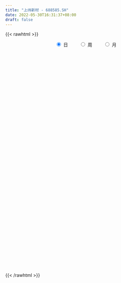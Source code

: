 ```yaml
---
title: "上纬新材 - 688585.SH"
date: 2022-05-30T16:31:37+08:00
draft: false
---
```

{{< rawhtml >}}
    <div style="text-align: center">
        <label style="padding: 1rem;"><input style="margin-right: .5rem" type="radio" name="period" value="D" checked onclick="period_change(this)">日</label>
        <label style="padding: 1rem;"><input style="margin-right: .5rem" type="radio" name="period" value="W" onclick="period_change(this)">周</label>
        <label style="padding: 1rem;"><input style="margin-right: .5rem" type="radio" name="period" value="M" onclick="period_change(this)">月</label>
    </div>
    <div id="chart" style="height: 700px;"></div> 
    <script type="text/javascript">
        const D_v = [11342.34,10976.02,10987.45,8892.79,5647.86,12887.94,11824.51,12232.23,22964.97,45912.03,41263.16,26804.47,13932.66,16210.44,13350.37,13230.93,25873.84,34179.69,19252.2,14387.85,10623.25,9297.53,27539.18,17182.05,9131.48,8512.75,9681.09,20521.22,10832.82,21432.42,18522.09,11235.71,11513.18,15208.65,10090.0,8537.58,8833.48,17636.22,14386.2,12550.32,17859.91,14291.34,13288.2,8619.81,11803.44,22977.46,18144.9,25043.73,21065.28,23398.07,11472.24,55357.98,23199.4,16619.64,46549.29,53911.42,39812.5,28432.57,31710.68,23743.23,18647.62,33802.95,21788.89,20166.23,10529.68,23311.26,13231.57,22336.15,43759.92,51674.67,26440.49,16956.2,17940.84,16894.33,19918.86,44624.45,29949.56,17756.92,15052.85,11223.15,15710.82,11842.61,16010.02,12115.57,12597.61,40528.19,36705.11,23217.91,26587.42,37219.21,42968.2,34254.85,20239.02,11794.13,15571.41,11379.26,14909.16,10187.16,15047.71,24162.85,10552.53,8859.6,23994.58,11987.17,8456.58,14288.08,10589.87,6726.86,11018.16,7337.28,9695.99,10491.35,6790.94,26263.95,15647.09,16449.99,25547.64,14119.62,29282.72,23740.45,16112.89,12544.64,28209.76,21966.03,49533.32,38253.41,19693.55,14094.55,17160.2,14687.74,20544.09,22425.97,12935.3,17022.54,11966.44,10599.69,13418.12,6719.67,7980.93,8535.89,10216.79,7570.48,5529.65,10506.14,10025.02,13760.77,4676.06,5266.96,14136.04,12006.93,9856.28,4378.17,6171.1,6411.53,15525.54,9471.55,7959.23,7010.8,7739.37,6128.02,5755.16,10233.89,5878.78,7735.96,10901.73,10864.89,8564.48,17812.72,6877.55,3891.89,8295.3,5953.84,4700.63,4655.79,5074.82,4364.59,5115.29,6360.86,5687.09,3566.67,3111.21,4261.08,4773.34,2981.15,3469.92,3511.53,4886.07,9249.11,4391.16,4670.14,4560.26,6094.72,6360.35,19748.29,11111.93,7699.23,9754.78,4228.66,4982.12,7147.37,7717.04,7458.93,5837.86,4258.38,3606.15,3561.71,4584.54,4110.7,14513.21,14607.31,15766.09,4850.43,8936.92,5602.12,4669.05,8991.04,12781.15,5852.57,5160.34,3215.75,2716.31,4745.83,7679.9,3322.92,4935.21,4558.23,3921.41,10274.96,10121.69,6035.31,4459.35,6603.84,9490.47,6444.84,4132.83,5442.72,8879.1,5738.17,5134.0,16774.64,7840.45,5124.29,5669.03,9863.9,11100.61,10025.76,6074.85,5905.39,8627.81,6613.48]
const D_histogram = [0.0,0.0019017664,-0.0027091889,-0.0079889472,-0.0108593549,-0.0038119275,0.007265872,0.0023780807,0.0056031183,0.0264948202,0.0643240234,0.0736254025,0.0694961064,0.0755139146,0.0778315067,0.0654056332,0.0704063953,0.0412348518,0.0054817164,-0.0331730653,-0.0460175216,-0.0546698879,-0.0243786665,-0.0075867791,-0.0013953328,-0.0079130129,-0.0239513543,-0.01379106,-0.0151527507,-0.0063995109,-0.0128105312,-0.0277227652,-0.0356313061,-0.0341870416,-0.0281547647,-0.0252424517,-0.0211899242,-0.0031851669,0.0092262888,0.0066113111,-0.0142344041,-0.0294271665,-0.0491477402,-0.0558823931,-0.047615547,-0.0245272986,-0.0354233619,-0.0676063833,-0.0851252398,-0.1274402118,-0.1355631547,-0.0857825104,-0.0391373325,-0.013406012,0.0515054219,0.1100124407,0.1420422217,0.1701518487,0.2105356281,0.2177251725,0.2147232655,0.2298904101,0.2149213826,0.1641276689,0.1263535313,0.0607795877,0.0231998877,-0.0044890994,0.050787798,0.1301637536,0.131480291,0.0975418982,0.0481686001,-0.0064860238,-0.0756108977,-0.0574738589,-0.0665109557,-0.0772768802,-0.0890240798,-0.0999294355,-0.1197185297,-0.1303638301,-0.1503772237,-0.1812522479,-0.1715929599,-0.1315373982,-0.0678482528,-0.0384788034,-0.0454738781,0.0037045321,-0.0791446353,-0.0660004313,-0.1100143792,-0.1260309632,-0.1406032452,-0.1263824817,-0.1392445844,-0.1508593144,-0.1301070345,-0.138360493,-0.1168211036,-0.094701775,-0.045082867,-0.0324184152,-0.0339336544,-0.0084417845,0.0103243504,0.0028078128,-0.0316435678,-0.0434466442,-0.0250202025,-0.025569648,-0.0226094913,0.041159022,0.0764248874,0.1096719085,0.1211536063,0.1366223205,0.1611258535,0.1832587155,0.1850969926,0.184545781,0.1929541652,0.1652543828,0.1983229074,0.1926276384,0.1663245523,0.1376772992,0.1144922994,0.0746255499,0.0689806318,0.0504624513,0.0323894184,-0.0049526607,-0.0307053774,-0.066281245,-0.1130180023,-0.1385155144,-0.1394757031,-0.1246881447,-0.1228573847,-0.1149237634,-0.1071480058,-0.0862328907,-0.0835092092,-0.1049035441,-0.1011251867,-0.0834511864,-0.0565276111,-0.06720878,-0.0484162829,-0.027979462,-0.012624985,0.0064259647,0.0267804637,0.0398040044,0.0346956729,0.0343657598,0.0203772423,0.0202126392,0.0165498018,0.029355753,0.0319623293,0.0273284687,0.0208897766,-0.0074500631,-0.0180202145,-0.0462136183,-0.0608953013,-0.0610942555,-0.0922711686,-0.0880511551,-0.094212576,-0.080816092,-0.0671663412,-0.0347750054,-0.0062954412,0.0054901703,-0.0014761185,-0.0083400068,-0.0083791212,0.0029004917,0.0098275539,0.0174700545,0.0276732343,0.026119925,0.0350887164,0.0220226514,0.0206692049,0.025404488,0.0285445225,0.041942201,0.0552276591,0.0803839917,0.071911859,0.0362605108,0.0102489035,0.0094884569,0.0086187704,0.0211082704,-0.0065950285,-0.0178179827,-0.0091479666,0.005175165,0.0171735093,0.0251320771,0.0307222855,0.0261686856,0.0358578591,0.0570753604,0.0440711232,0.033172979,0.0164324641,-0.0069588828,-0.023704119,-0.0564116914,-0.096004635,-0.1331516179,-0.1416258454,-0.1479541109,-0.1509920203,-0.1597605009,-0.153428062,-0.1382510992,-0.1243928257,-0.1315875143,-0.1321554203,-0.1741875259,-0.1994030592,-0.1861367289,-0.1662526808,-0.1103371981,-0.0383466712,0.0100386173,0.0531946391,0.0970712729,0.1356873584,0.1610145365,0.1641924516,0.1918755933,0.203035315,0.1951325878,0.1861004173,0.1796005375,0.1975935959,0.1695561679,0.1628906395,0.1319463392,0.1094421764,0.098263806]
const D_fast = [0.0,0.002377208,-0.0029110446,-0.0101880396,-0.015773286,-0.0096788405,0.003215427,-0.0010778441,0.0035479731,0.03106338,0.0849735891,0.1126813188,0.1259260493,0.1508223362,0.172597805,0.1765233397,0.1991257007,0.1802628701,0.1458801638,0.0989321157,0.074583279,0.0522634408,0.0764599956,0.0913551882,0.0971978013,0.0887018679,0.066675688,0.0733882173,0.0682383389,0.075391701,0.0657780479,0.0439351226,0.0271187552,0.0200162593,0.019009845,0.015611545,0.0143665915,0.0315750571,0.046293085,0.045330935,0.0209266188,-0.0016229352,-0.033630444,-0.0543356951,-0.0579727358,-0.041016312,-0.0607682157,-0.109852833,-0.1486529994,-0.2228280244,-0.264841756,-0.2365067393,-0.1996458945,-0.1772660771,-0.0994782876,-0.0134681587,0.0540721777,0.1247197669,0.2177374534,0.2793582909,0.3300372002,0.4026769474,0.4414382655,0.431676469,0.4254907143,0.3751116676,0.3433319396,0.3145206776,0.3824945244,0.4944114184,0.5285980286,0.5190451103,0.4817139623,0.4254378324,0.3374102341,0.3411788082,0.3155139724,0.2854288279,0.2514256084,0.2155378938,0.1658191671,0.1225829092,0.0649752097,-0.0112128764,-0.0444518285,-0.0372806162,0.0094464659,0.0291962144,0.0108326702,0.0609372134,-0.0416981128,-0.0450540166,-0.1165715592,-0.164095884,-0.2138189774,-0.2311938343,-0.2788670831,-0.3281966417,-0.3399711205,-0.3828147022,-0.3904805887,-0.3920367039,-0.3536885126,-0.3491286646,-0.3591273174,-0.3357458937,-0.3143986711,-0.3212132555,-0.3635755281,-0.3862402656,-0.3740688745,-0.381010732,-0.3837029481,-0.3096446793,-0.255272592,-0.1946075938,-0.1528374944,-0.1032132001,-0.0384282037,0.0295193371,0.0776318624,0.123217096,0.1798640216,0.1934778348,0.2761270863,0.3185887269,0.3338667789,0.3396388506,0.3450769256,0.3238665635,0.3354668034,0.3295642357,0.3195885575,0.2810083132,0.2475792521,0.1954330732,0.1204418154,0.0603154246,0.0244863102,0.0081018324,-0.0207817537,-0.0415790732,-0.0605903171,-0.0612334247,-0.0793870455,-0.1270072665,-0.1485102057,-0.151699002,-0.1389073295,-0.1663906934,-0.159702267,-0.1462603116,-0.1340620809,-0.1134046399,-0.0863550251,-0.0633804832,-0.0598148965,-0.0515533696,-0.0604475765,-0.0555590198,-0.0550844068,-0.0349395173,-0.0243423587,-0.0221441021,-0.0233603501,-0.0535627056,-0.0686379106,-0.1083847189,-0.1382902272,-0.1537627454,-0.2080074506,-0.2258002258,-0.2555147908,-0.2623223298,-0.2654641643,-0.2417665798,-0.2148608759,-0.2017027218,-0.2090380402,-0.2179869302,-0.2201208249,-0.2081160891,-0.1987321384,-0.1867221241,-0.1696006358,-0.1646239639,-0.1468829934,-0.1544433955,-0.1506295409,-0.1395431357,-0.1292669706,-0.1053837419,-0.078291369,-0.0330390385,-0.0235332065,-0.0501194269,-0.0735688084,-0.0719571408,-0.0706721347,-0.0529055671,-0.082257623,-0.0979350729,-0.0915520485,-0.0759351256,-0.059643404,-0.045401817,-0.0321310372,-0.0301424657,-0.0114888274,0.023997514,0.0220110576,0.0194061581,0.0067737593,-0.0183573083,-0.0410285743,-0.0878390695,-0.1514331719,-0.2218680592,-0.265748748,-0.3090655413,-0.3498514558,-0.3985600617,-0.4305846382,-0.4499704502,-0.4672103832,-0.5073019503,-0.5409087114,-0.6264876984,-0.7015539966,-0.7348218484,-0.7565009706,-0.7281697874,-0.6657659283,-0.6148709855,-0.5584163039,-0.4902718519,-0.4177339268,-0.3521531145,-0.3079270865,-0.2322750465,-0.1703564961,-0.1294760763,-0.0919831425,-0.053582888,0.0138085695,0.0281601835,0.0622173148,0.0642595994,0.0691159807,0.0825035618]
const D_slow = [0.0,0.0004754416,-0.0002018556,-0.0021990924,-0.0049139311,-0.005866913,-0.004050445,-0.0034559248,-0.0020551452,0.0045685598,0.0206495657,0.0390559163,0.0564299429,0.0753084216,0.0947662982,0.1111177065,0.1287193054,0.1390280183,0.1403984474,0.1321051811,0.1206008007,0.1069333287,0.1008386621,0.0989419673,0.0985931341,0.0966148809,0.0906270423,0.0871792773,0.0833910896,0.0817912119,0.0785885791,0.0716578878,0.0627500613,0.0542033009,0.0471646097,0.0408539968,0.0355565157,0.034760224,0.0370667962,0.038719624,0.0351610229,0.0278042313,0.0155172963,0.001546698,-0.0103571888,-0.0164890134,-0.0253448539,-0.0422464497,-0.0635277597,-0.0953878126,-0.1292786013,-0.1507242289,-0.160508562,-0.163860065,-0.1509837095,-0.1234805994,-0.087970044,-0.0454320818,0.0072018252,0.0616331184,0.1153139347,0.1727865373,0.2265168829,0.2675488001,0.299137183,0.3143320799,0.3201320518,0.319009777,0.3317067265,0.3642476649,0.3971177376,0.4215032122,0.4335453622,0.4319238562,0.4130211318,0.3986526671,0.3820249281,0.3627057081,0.3404496881,0.3154673293,0.2855376968,0.2529467393,0.2153524334,0.1700393714,0.1271411314,0.0942567819,0.0772947187,0.0676750178,0.0563065483,0.0572326813,0.0374465225,0.0209464147,-0.0065571801,-0.0380649209,-0.0732157322,-0.1048113526,-0.1396224987,-0.1773373273,-0.2098640859,-0.2444542092,-0.2736594851,-0.2973349289,-0.3086056456,-0.3167102494,-0.325193663,-0.3273041091,-0.3247230215,-0.3240210683,-0.3319319603,-0.3427936213,-0.349048672,-0.355441084,-0.3610934568,-0.3508037013,-0.3316974795,-0.3042795023,-0.2739911007,-0.2398355206,-0.1995540572,-0.1537393784,-0.1074651302,-0.061328685,-0.0130901436,0.028223452,0.0778041789,0.1259610885,0.1675422266,0.2019615514,0.2305846262,0.2492410137,0.2664861716,0.2791017844,0.287199139,0.2859609739,0.2782846295,0.2617143183,0.2334598177,0.1988309391,0.1639620133,0.1327899771,0.102075631,0.0733446901,0.0465576887,0.024999466,0.0041221637,-0.0221037223,-0.047385019,-0.0682478156,-0.0823797184,-0.0991819134,-0.1112859841,-0.1182808496,-0.1214370959,-0.1198306047,-0.1131354887,-0.1031844876,-0.0945105694,-0.0859191294,-0.0808248189,-0.0757716591,-0.0716342086,-0.0642952703,-0.056304688,-0.0494725708,-0.0442501267,-0.0461126425,-0.0506176961,-0.0621711006,-0.077394926,-0.0926684898,-0.115736282,-0.1377490708,-0.1613022148,-0.1815062378,-0.1982978231,-0.2069915744,-0.2085654347,-0.2071928921,-0.2075619217,-0.2096469234,-0.2117417037,-0.2110165808,-0.2085596923,-0.2041921787,-0.1972738701,-0.1907438889,-0.1819717098,-0.1764660469,-0.1712987457,-0.1649476237,-0.1578114931,-0.1473259428,-0.1335190281,-0.1134230302,-0.0954450654,-0.0863799377,-0.0838177118,-0.0814455976,-0.079290905,-0.0740138374,-0.0756625946,-0.0801170902,-0.0824040819,-0.0811102906,-0.0768169133,-0.070533894,-0.0628533227,-0.0563111513,-0.0473466865,-0.0330778464,-0.0220600656,-0.0137668209,-0.0096587048,-0.0113984255,-0.0173244553,-0.0314273781,-0.0554285369,-0.0887164413,-0.1241229027,-0.1611114304,-0.1988594355,-0.2387995607,-0.2771565762,-0.311719351,-0.3428175574,-0.375714436,-0.4087532911,-0.4523001726,-0.5021509374,-0.5486851196,-0.5902482898,-0.6178325893,-0.6274192571,-0.6249096028,-0.611610943,-0.5873431248,-0.5534212852,-0.513167651,-0.4721195381,-0.4241506398,-0.3733918111,-0.3246086641,-0.2780835598,-0.2331834254,-0.1837850265,-0.1413959845,-0.1006733246,-0.0676867398,-0.0403261957,-0.0157602442]
const D_data = [['2021-05-19', 10.1984, 10.0198, 9.9901, 10.2679],['2021-05-20', 10.0198, 10.0496, 9.9206, 10.1687],['2021-05-21', 10.0794, 9.9603, 9.9504, 10.2877],['2021-05-24', 10.0397, 9.9206, 9.8611, 10.0496],['2021-05-25', 9.9206, 9.9206, 9.8611, 9.9802],['2021-05-26', 9.9504, 10.0496, 9.9405, 10.1587],['2021-05-27', 10.18, 10.15, 10.04, 10.23],['2021-05-28', 10.23, 9.97, 9.91, 10.25],['2021-05-31', 10.01, 10.07, 9.83, 10.11],['2021-06-01', 10.12, 10.37, 9.99, 10.69],['2021-06-02', 10.41, 10.78, 10.29, 10.96],['2021-06-03', 10.68, 10.61, 10.54, 10.88],['2021-06-04', 10.65, 10.52, 10.51, 10.79],['2021-06-07', 10.65, 10.72, 10.46, 10.83],['2021-06-08', 10.75, 10.77, 10.57, 10.87],['2021-06-09', 10.63, 10.63, 10.51, 10.75],['2021-06-10', 10.7, 10.9, 10.52, 10.99],['2021-06-11', 11.0, 10.47, 10.46, 11.18],['2021-06-15', 10.47, 10.25, 10.08, 10.48],['2021-06-16', 10.16, 10.02, 9.96, 10.25],['2021-06-17', 10.05, 10.19, 10.0, 10.25],['2021-06-18', 10.21, 10.16, 10.06, 10.21],['2021-06-21', 10.11, 10.69, 10.1, 10.86],['2021-06-22', 10.71, 10.65, 10.49, 10.75],['2021-06-23', 10.58, 10.59, 10.46, 10.63],['2021-06-24', 10.61, 10.44, 10.42, 10.61],['2021-06-25', 10.42, 10.26, 10.21, 10.47],['2021-06-28', 10.26, 10.57, 10.24, 10.71],['2021-06-29', 10.58, 10.45, 10.3, 10.65],['2021-06-30', 10.41, 10.6, 10.25, 10.83],['2021-07-01', 10.6, 10.42, 10.4, 10.79],['2021-07-02', 10.42, 10.25, 10.23, 10.58],['2021-07-05', 10.33, 10.26, 10.14, 10.35],['2021-07-06', 10.26, 10.34, 10.25, 10.55],['2021-07-07', 10.25, 10.4, 10.25, 10.43],['2021-07-08', 10.45, 10.37, 10.31, 10.45],['2021-07-09', 10.23, 10.39, 10.23, 10.49],['2021-07-12', 10.44, 10.62, 10.32, 10.73],['2021-07-13', 10.7, 10.64, 10.47, 10.71],['2021-07-14', 10.63, 10.49, 10.48, 10.8],['2021-07-15', 10.53, 10.2, 10.13, 10.53],['2021-07-16', 10.49, 10.16, 10.16, 10.6],['2021-07-19', 10.15, 9.98, 9.93, 10.25],['2021-07-20', 10.05, 10.03, 9.96, 10.11],['2021-07-21', 10.03, 10.18, 10.03, 10.18],['2021-07-22', 10.19, 10.42, 10.09, 10.6],['2021-07-23', 10.42, 10.0, 10.0, 10.44],['2021-07-26', 10.1, 9.57, 9.34, 10.1],['2021-07-27', 9.6, 9.55, 9.42, 9.98],['2021-07-28', 9.78, 8.98, 8.94, 9.78],['2021-07-29', 9.06, 9.15, 9.06, 9.28],['2021-07-30', 9.08, 9.88, 9.03, 10.17],['2021-08-02', 9.89, 10.03, 9.67, 10.04],['2021-08-03', 9.94, 9.92, 9.87, 10.22],['2021-08-04', 9.85, 10.65, 9.84, 10.75],['2021-08-05', 10.72, 10.95, 10.5, 11.25],['2021-08-06', 10.7, 10.95, 10.55, 11.07],['2021-08-09', 10.96, 11.18, 10.96, 11.5],['2021-08-10', 11.37, 11.67, 11.1, 11.92],['2021-08-11', 11.54, 11.56, 11.4, 11.94],['2021-08-12', 11.55, 11.63, 11.47, 11.79],['2021-08-13', 11.52, 12.09, 11.52, 12.18],['2021-08-16', 11.98, 11.92, 11.63, 12.14],['2021-08-17', 11.9, 11.48, 11.33, 11.9],['2021-08-18', 11.5, 11.56, 11.4, 11.88],['2021-08-19', 11.65, 11.05, 10.85, 11.65],['2021-08-20', 11.0, 11.2, 10.8, 11.3],['2021-08-23', 11.3, 11.2, 10.9, 11.44],['2021-08-24', 11.15, 12.38, 11.11, 12.64],['2021-08-25', 12.29, 13.17, 11.96, 13.52],['2021-08-26', 13.01, 12.57, 12.57, 13.25],['2021-08-27', 12.49, 12.19, 12.01, 12.66],['2021-08-30', 11.95, 11.89, 11.73, 12.29],['2021-08-31', 11.98, 11.62, 11.47, 11.98],['2021-09-01', 11.72, 11.13, 11.1, 11.79],['2021-09-02', 11.3, 12.09, 11.02, 12.65],['2021-09-03', 12.01, 11.78, 11.7, 12.57],['2021-09-06', 11.75, 11.7, 11.62, 12.27],['2021-09-07', 11.61, 11.61, 11.41, 11.89],['2021-09-08', 11.66, 11.53, 11.4, 11.77],['2021-09-09', 11.51, 11.29, 11.22, 11.6],['2021-09-10', 11.22, 11.26, 11.1, 11.36],['2021-09-13', 11.35, 10.98, 10.88, 11.35],['2021-09-14', 10.92, 10.6, 10.55, 11.05],['2021-09-15', 10.6, 10.93, 10.6, 11.1],['2021-09-16', 10.75, 11.34, 10.73, 12.0],['2021-09-17', 11.25, 11.85, 11.19, 12.28],['2021-09-22', 11.71, 11.64, 11.39, 12.18],['2021-09-23', 11.64, 11.22, 11.08, 11.84],['2021-09-24', 11.23, 12.03, 10.91, 12.38],['2021-09-27', 12.06, 10.26, 10.06, 12.09],['2021-09-28', 10.26, 11.22, 10.26, 11.33],['2021-09-29', 11.33, 10.35, 10.34, 11.34],['2021-09-30', 10.38, 10.44, 10.31, 10.72],['2021-10-08', 10.44, 10.26, 10.14, 10.69],['2021-10-11', 10.25, 10.5, 10.08, 10.69],['2021-10-12', 10.51, 10.04, 9.9, 10.51],['2021-10-13', 10.04, 9.85, 9.65, 10.14],['2021-10-14', 9.86, 10.14, 9.85, 10.47],['2021-10-15', 10.1, 9.67, 9.6, 10.1],['2021-10-18', 9.7, 9.94, 9.66, 10.01],['2021-10-19', 10.0, 9.94, 9.82, 10.05],['2021-10-20', 9.94, 10.38, 9.82, 10.79],['2021-10-21', 10.32, 10.01, 10.01, 10.35],['2021-10-22', 10.01, 9.79, 9.72, 10.07],['2021-10-25', 9.9, 10.13, 9.84, 10.33],['2021-10-26', 10.03, 10.12, 10.0, 10.23],['2021-10-27', 10.05, 9.78, 9.77, 10.2],['2021-10-28', 9.76, 9.27, 9.2, 9.88],['2021-10-29', 9.31, 9.35, 9.2, 9.6],['2021-11-01', 9.88, 9.67, 9.43, 9.88],['2021-11-02', 9.88, 9.41, 9.35, 9.88],['2021-11-03', 9.31, 9.39, 9.31, 9.5],['2021-11-04', 9.45, 10.29, 9.44, 10.34],['2021-11-05', 10.34, 10.2, 10.12, 10.5],['2021-11-08', 10.15, 10.39, 10.02, 10.5],['2021-11-09', 10.43, 10.29, 10.12, 10.96],['2021-11-10', 10.2, 10.48, 10.06, 10.5],['2021-11-11', 10.31, 10.79, 10.31, 10.94],['2021-11-12', 10.99, 11.0, 10.31, 11.08],['2021-11-15', 10.86, 10.94, 10.8, 11.08],['2021-11-16', 10.88, 11.05, 10.88, 11.26],['2021-11-17', 11.05, 11.33, 10.81, 11.6],['2021-11-18', 11.2, 10.97, 10.92, 11.36],['2021-11-19', 11.13, 11.9, 11.01, 12.49],['2021-11-22', 11.85, 11.66, 11.62, 12.31],['2021-11-23', 11.6, 11.48, 11.46, 11.76],['2021-11-24', 11.58, 11.45, 11.33, 11.7],['2021-11-25', 11.45, 11.51, 11.02, 11.52],['2021-11-26', 11.5, 11.24, 11.1, 11.55],['2021-11-29', 11.0, 11.64, 10.92, 11.68],['2021-11-30', 11.62, 11.5, 11.42, 12.25],['2021-12-01', 11.74, 11.48, 11.39, 11.79],['2021-12-02', 11.31, 11.14, 11.14, 11.6],['2021-12-03', 11.15, 11.14, 11.05, 11.31],['2021-12-06', 11.1, 10.85, 10.81, 11.26],['2021-12-07', 10.93, 10.45, 10.37, 10.93],['2021-12-08', 10.54, 10.45, 10.38, 10.6],['2021-12-09', 10.57, 10.6, 10.4, 10.66],['2021-12-10', 10.55, 10.75, 10.52, 10.85],['2021-12-13', 10.75, 10.55, 10.45, 10.75],['2021-12-14', 10.56, 10.57, 10.46, 10.65],['2021-12-15', 10.65, 10.53, 10.52, 10.66],['2021-12-16', 10.6, 10.7, 10.6, 10.79],['2021-12-17', 10.7, 10.47, 10.41, 10.7],['2021-12-20', 10.44, 10.04, 10.03, 10.63],['2021-12-21', 10.23, 10.22, 10.0, 10.25],['2021-12-22', 10.31, 10.37, 10.24, 10.43],['2021-12-23', 10.43, 10.54, 10.27, 10.7],['2021-12-24', 10.58, 10.05, 10.0, 10.66],['2021-12-27', 10.07, 10.38, 10.02, 10.55],['2021-12-28', 10.47, 10.46, 10.37, 10.5],['2021-12-29', 10.5, 10.46, 10.32, 10.58],['2021-12-30', 10.47, 10.58, 10.36, 10.63],['2021-12-31', 10.58, 10.7, 10.51, 10.87],['2022-01-04', 10.88, 10.71, 10.65, 10.88],['2022-01-05', 10.68, 10.52, 10.4, 10.76],['2022-01-06', 10.48, 10.58, 10.48, 10.75],['2022-01-07', 10.53, 10.38, 10.33, 10.74],['2022-01-10', 10.39, 10.52, 10.33, 10.63],['2022-01-11', 10.46, 10.47, 10.42, 10.67],['2022-01-12', 10.56, 10.71, 10.48, 10.87],['2022-01-13', 10.7, 10.64, 10.6, 10.82],['2022-01-14', 10.7, 10.56, 10.5, 10.73],['2022-01-17', 10.4, 10.52, 10.4, 10.66],['2022-01-18', 10.6, 10.15, 10.14, 10.6],['2022-01-19', 10.1, 10.25, 10.05, 10.28],['2022-01-20', 10.25, 9.89, 9.84, 10.25],['2022-01-21', 9.89, 9.89, 9.78, 10.02],['2022-01-24', 9.92, 9.97, 9.85, 10.01],['2022-01-25', 9.88, 9.42, 9.4, 9.99],['2022-01-26', 9.56, 9.7, 9.44, 9.72],['2022-01-27', 9.6, 9.47, 9.46, 9.75],['2022-01-28', 9.67, 9.64, 9.44, 9.75],['2022-02-07', 9.8, 9.63, 9.52, 9.8],['2022-02-08', 9.74, 9.92, 9.61, 9.95],['2022-02-09', 9.93, 9.99, 9.86, 10.02],['2022-02-10', 10.0, 9.86, 9.83, 10.0],['2022-02-11', 9.85, 9.61, 9.56, 9.85],['2022-02-14', 9.54, 9.54, 9.48, 9.72],['2022-02-15', 9.6, 9.57, 9.41, 9.65],['2022-02-16', 9.58, 9.71, 9.57, 9.76],['2022-02-17', 9.71, 9.68, 9.59, 9.81],['2022-02-18', 9.68, 9.71, 9.55, 9.79],['2022-02-21', 9.6, 9.78, 9.59, 9.79],['2022-02-22', 9.78, 9.65, 9.53, 9.78],['2022-02-23', 9.75, 9.8, 9.66, 9.84],['2022-02-24', 9.73, 9.51, 9.5, 9.85],['2022-02-25', 9.68, 9.61, 9.55, 9.77],['2022-02-28', 9.72, 9.69, 9.48, 9.73],['2022-03-01', 9.77, 9.69, 9.62, 9.77],['2022-03-02', 9.62, 9.87, 9.62, 9.96],['2022-03-03', 9.87, 9.96, 9.8, 10.04],['2022-03-04', 9.88, 10.25, 9.8, 10.49],['2022-03-07', 10.17, 9.92, 9.82, 10.34],['2022-03-08', 9.99, 9.49, 9.49, 10.0],['2022-03-09', 9.65, 9.45, 9.0, 9.69],['2022-03-10', 9.7, 9.69, 9.55, 9.75],['2022-03-11', 9.6, 9.68, 9.3, 9.7],['2022-03-14', 9.55, 9.88, 9.51, 10.07],['2022-03-15', 9.81, 9.33, 9.21, 9.96],['2022-03-16', 9.5, 9.41, 9.0, 9.52],['2022-03-17', 9.47, 9.63, 9.44, 9.78],['2022-03-18', 9.64, 9.75, 9.59, 9.8],['2022-03-21', 9.6, 9.79, 9.6, 9.85],['2022-03-22', 9.78, 9.8, 9.64, 9.88],['2022-03-23', 9.88, 9.82, 9.7, 9.94],['2022-03-24', 9.8, 9.71, 9.61, 9.8],['2022-03-25', 9.82, 9.92, 9.73, 10.16],['2022-03-28', 9.93, 10.18, 9.9, 10.35],['2022-03-29', 10.18, 9.81, 9.68, 10.28],['2022-03-30', 9.86, 9.8, 9.68, 9.89],['2022-03-31', 9.8, 9.67, 9.56, 9.98],['2022-04-01', 9.52, 9.48, 9.48, 9.62],['2022-04-06', 9.48, 9.44, 9.37, 9.62],['2022-04-07', 9.44, 9.07, 9.04, 9.45],['2022-04-08', 9.03, 8.72, 8.65, 9.18],['2022-04-11', 8.8, 8.44, 8.32, 8.8],['2022-04-12', 8.46, 8.55, 8.18, 8.69],['2022-04-13', 8.52, 8.4, 8.38, 8.58],['2022-04-14', 8.49, 8.27, 8.23, 8.53],['2022-04-15', 8.27, 8.01, 8.0, 8.27],['2022-04-18', 8.01, 8.03, 7.7, 8.2],['2022-04-19', 8.15, 8.04, 8.0, 8.21],['2022-04-20', 8.12, 7.95, 7.85, 8.2],['2022-04-21', 7.88, 7.55, 7.54, 8.02],['2022-04-22', 7.51, 7.45, 7.41, 7.64],['2022-04-25', 7.41, 6.63, 6.63, 7.58],['2022-04-26', 6.72, 6.44, 6.43, 6.85],['2022-04-27', 6.4, 6.66, 6.29, 6.7],['2022-04-28', 6.72, 6.61, 6.54, 6.9],['2022-04-29', 6.69, 7.07, 6.59, 7.2],['2022-05-05', 7.14, 7.47, 7.14, 7.55],['2022-05-06', 7.47, 7.4, 7.21, 7.5],['2022-05-09', 7.5, 7.52, 7.4, 7.69],['2022-05-10', 7.48, 7.74, 7.32, 7.81],['2022-05-11', 7.87, 7.91, 7.7, 8.2],['2022-05-12', 7.81, 7.96, 7.74, 8.1],['2022-05-13', 7.96, 7.82, 7.73, 8.0],['2022-05-16', 7.85, 8.29, 7.85, 8.42],['2022-05-17', 8.37, 8.29, 8.17, 8.38],['2022-05-18', 8.35, 8.17, 8.15, 8.35],['2022-05-19', 8.17, 8.22, 8.0, 8.29],['2022-05-20', 8.22, 8.32, 8.12, 8.52],['2022-05-23', 8.31, 8.78, 8.23, 8.84],['2022-05-24', 8.78, 8.3, 8.3, 8.78],['2022-05-25', 8.22, 8.59, 8.21, 8.98],['2022-05-26', 8.51, 8.29, 8.2, 8.65],['2022-05-27', 8.47, 8.34, 8.25, 8.85],['2022-05-30', 8.34, 8.47, 8.23, 8.54]]
const W_v = [651842.3400000001,129737.32,493784.89,273354.78,159716.48,216749.44,336617.49,227207.0,142156.63,89515.72,75915.48,73699.42,146545.25,112188.23,106923.82,157130.34,120565.63,147707.67,157511.8,43541.98,29564.27,84000.39,100419.48,80698.46,152355.75,120322.08,126859.86,100494.41,91168.16,121506.99,103614.04,22873.4,60183.83,57692.58,51485.33,150877.29,102845.27,53560.83,72046.55,82544.26,54182.89,76723.99,74833.81,136337.3,180092.25,136337.05,89027.63,161167.43,129328.04,71586.35,117956.5,87024.54,109256.2,15571.41,75686.14,63850.46,49960.25,68889.32,109140.42,128366.64,103889.45,84894.34,47254.3,43848.08,49846.76,42342.62,32180.95,35731.81,55021.37,27497.45,26602.65,18693.45,25507.79,41433.76,37776.72,32419.58,30376.31,49762.87,26441.24,21690.8,24417.67,37495.15,15935.31,29326.82,45272.31,41734.42,6613.48]
const W_histogram = [0.0,0.0126614245,0.0445958235,0.0361887546,0.0383053784,0.0499851424,0.1625379409,0.2592293881,0.1833090877,0.1243210431,0.0141776123,-0.1013935333,-0.1115157711,-0.1927719647,-0.3063266733,-0.4094089183,-0.4698385639,-0.4359822032,-0.4489116257,-0.4191821354,-0.3284990157,-0.2321109723,-0.1037410712,-0.0352662261,0.0947261219,0.1505130298,0.1565282957,0.1787877076,0.148242529,0.0852256336,-0.0621389751,-0.1576355408,-0.2007000419,-0.2113515486,-0.2006598992,-0.1422132188,-0.0948649473,-0.0733313942,-0.0427744518,-0.0150861206,0.0189597865,0.0315500076,0.0344275477,0.0335407614,0.1062076287,0.2253923517,0.237422133,0.3010947267,0.303767227,0.2603536637,0.2605742674,0.2613732137,0.1489397844,0.061071884,-0.0330970756,-0.0808929484,-0.1326710503,-0.1016036723,-0.0231982636,0.0872022045,0.112114874,0.1176218435,0.0919018052,0.0547680506,0.0033677121,0.0139970704,0.0010131964,0.0058161646,-0.0327424691,-0.069579962,-0.089209122,-0.0885238175,-0.0877034941,-0.0394165808,-0.0410393434,-0.032922614,-0.0126700485,-0.0247725464,-0.0768853289,-0.1479778242,-0.2173297286,-0.2699726052,-0.2634570967,-0.2138597505,-0.1342666751,-0.0703717161,-0.0124851773]
const W_fast = [0.0,0.0158267806,0.0589101355,0.0595502552,0.0712432237,0.0954192733,0.2486065569,0.4101053512,0.3800123227,0.3521045389,0.2455055112,0.1045859823,0.0665848017,-0.0628643831,-0.25300076,-0.4584352346,-0.6363245212,-0.7114637113,-0.8366210402,-0.9116870837,-0.903128718,-0.8647684176,-0.7623337843,-0.7026754957,-0.5490016173,-0.4555864519,-0.410439112,-0.3434827733,-0.3369673196,-0.3786778066,-0.5415771591,-0.67648261,-0.7697221216,-0.8332115154,-0.8726848408,-0.8497914651,-0.8261594304,-0.8229587259,-0.8030953965,-0.7791785954,-0.7403927416,-0.7199150187,-0.7084305916,-0.7009321876,-0.6017134131,-0.4261806022,-0.3547952876,-0.2158490123,-0.1372347052,-0.1155598526,-0.050195682,0.0159465677,-0.0592519155,-0.1318518449,-0.2342950734,-0.3023141833,-0.3872600478,-0.3815935879,-0.3089877451,-0.1767867259,-0.1238453378,-0.0889329075,-0.0916774944,-0.1151192364,-0.1656776469,-0.151549021,-0.1642795959,-0.1580225866,-0.2047668375,-0.2589993209,-0.3009307615,-0.3223764114,-0.3434819614,-0.3050491934,-0.3169317917,-0.3170457159,-0.2999606626,-0.318256297,-0.3895904117,-0.497677363,-0.6213616997,-0.7414977275,-0.8008464932,-0.8047140846,-0.7586876781,-0.7123856481,-0.6576204036]
const W_slow = [0.0,0.0031653561,0.014314312,0.0233615006,0.0329378452,0.0454341309,0.0860686161,0.1508759631,0.196703235,0.2277834958,0.2313278989,0.2059795156,0.1781005728,0.1299075816,0.0533259133,-0.0490263163,-0.1664859573,-0.2754815081,-0.3877094145,-0.4925049483,-0.5746297023,-0.6326574453,-0.6585927131,-0.6674092696,-0.6437277392,-0.6060994817,-0.5669674078,-0.5222704809,-0.4852098486,-0.4639034402,-0.479438184,-0.5188470692,-0.5690220797,-0.6218599668,-0.6720249416,-0.7075782463,-0.7312944831,-0.7496273317,-0.7603209446,-0.7640924748,-0.7593525282,-0.7514650263,-0.7428581393,-0.734472949,-0.7079210418,-0.6515729539,-0.5922174206,-0.516943739,-0.4410019322,-0.3759135163,-0.3107699494,-0.245426646,-0.2081916999,-0.1929237289,-0.2011979978,-0.2214212349,-0.2545889975,-0.2799899156,-0.2857894815,-0.2639889304,-0.2359602119,-0.206554751,-0.1835792997,-0.169887287,-0.169045359,-0.1655460914,-0.1652927923,-0.1638387512,-0.1720243684,-0.1894193589,-0.2117216394,-0.2338525938,-0.2557784673,-0.2656326126,-0.2758924484,-0.2841231019,-0.287290614,-0.2934837506,-0.3127050828,-0.3496995389,-0.404031971,-0.4715251223,-0.5373893965,-0.5908543341,-0.6244210029,-0.642013932,-0.6451352263]
const W_data = [['2020-09-30', 20.5159, 14.1964, 13.7698, 20.5159],['2020-10-09', 15.0298, 14.3948, 14.2857, 15.1687],['2020-10-16', 14.4345, 14.7817, 14.4147, 17.004],['2020-10-23', 14.8313, 14.375, 14.2659, 16.3393],['2020-10-30', 14.4643, 14.5238, 13.8988, 15.2579],['2020-11-06', 14.5437, 14.7222, 14.2361, 15.2877],['2020-11-13', 14.8115, 16.4187, 14.8115, 17.1627],['2020-11-20', 16.746, 16.9742, 16.2698, 18.0258],['2020-11-27', 17.1528, 15.0694, 14.9206, 17.1528],['2020-12-04', 15.1786, 15.0694, 14.9306, 15.6448],['2020-12-11', 15.1587, 14.0575, 13.9782, 15.1587],['2020-12-18', 13.9881, 13.373, 13.006, 14.3552],['2020-12-25', 13.4325, 14.2956, 12.9167, 14.504],['2020-12-31', 14.375, 13.0556, 12.4603, 14.3849],['2021-01-08', 13.0952, 11.9345, 11.7262, 13.75],['2021-01-15', 11.9841, 11.1905, 10.1389, 11.9841],['2021-01-22', 11.0714, 10.9127, 10.8135, 11.7758],['2021-01-29', 10.9325, 11.627, 10.6746, 11.7956],['2021-02-05', 11.6171, 10.6944, 10.5655, 12.7183],['2021-02-10', 10.8135, 10.8631, 10.2877, 11.0714],['2021-02-19', 11.0119, 11.5774, 10.9127, 11.6667],['2021-02-26', 11.7063, 11.8452, 11.4087, 12.2024],['2021-03-05', 12.0734, 12.629, 11.9345, 13.3631],['2021-03-12', 12.6786, 12.2619, 11.1111, 12.9762],['2021-03-19', 12.2817, 13.502, 12.2817, 14.0079],['2021-03-26', 13.5516, 13.0853, 12.5, 13.6905],['2021-04-02', 12.8968, 12.6687, 12.004, 14.1468],['2021-04-09', 12.6786, 13.006, 12.6786, 13.7798],['2021-04-16', 13.1647, 12.381, 11.5972, 13.1845],['2021-04-23', 12.3413, 11.746, 11.627, 13.373],['2021-04-30', 11.6071, 10.0595, 9.7619, 11.6667],['2021-05-07', 10.0794, 9.8909, 9.8214, 10.119],['2021-05-14', 9.871, 9.9504, 9.7321, 10.0595],['2021-05-21', 10.0, 9.9603, 9.8313, 10.2877],['2021-05-28', 10.0397, 9.97, 9.8611, 10.25],['2021-06-04', 10.01, 10.52, 9.83, 10.96],['2021-06-11', 10.65, 10.47, 10.46, 11.18],['2021-06-18', 10.47, 10.16, 9.96, 10.48],['2021-06-25', 10.11, 10.26, 10.1, 10.86],['2021-07-02', 10.26, 10.25, 10.23, 10.83],['2021-07-09', 10.33, 10.39, 10.14, 10.55],['2021-07-16', 10.44, 10.16, 10.13, 10.8],['2021-07-23', 10.15, 10.0, 9.93, 10.6],['2021-07-30', 10.1, 9.88, 8.94, 10.17],['2021-08-06', 9.89, 10.95, 9.67, 11.25],['2021-08-13', 10.96, 12.09, 10.96, 12.18],['2021-08-20', 11.98, 11.2, 10.8, 12.14],['2021-08-27', 11.3, 12.19, 10.9, 13.52],['2021-09-03', 11.95, 11.78, 11.02, 12.65],['2021-09-10', 11.75, 11.26, 11.1, 12.27],['2021-09-17', 11.35, 11.85, 10.55, 12.28],['2021-09-24', 11.71, 12.03, 10.91, 12.38],['2021-09-30', 12.06, 10.44, 10.06, 12.09],['2021-10-08', 10.44, 10.26, 10.14, 10.69],['2021-10-15', 10.25, 9.67, 9.6, 10.69],['2021-10-22', 9.7, 9.79, 9.66, 10.79],['2021-10-29', 9.9, 9.35, 9.2, 10.33],['2021-11-05', 9.88, 10.2, 9.31, 10.5],['2021-11-12', 10.15, 11.0, 10.02, 11.08],['2021-11-19', 10.86, 11.9, 10.8, 12.49],['2021-11-26', 11.85, 11.24, 11.02, 12.31],['2021-12-03', 11.0, 11.14, 10.92, 12.25],['2021-12-10', 11.1, 10.75, 10.37, 11.26],['2021-12-17', 10.75, 10.47, 10.41, 10.79],['2021-12-24', 10.44, 10.05, 10.0, 10.7],['2021-12-31', 10.07, 10.7, 10.02, 10.87],['2022-01-07', 10.88, 10.38, 10.33, 10.88],['2022-01-14', 10.39, 10.56, 10.33, 10.87],['2022-01-21', 10.4, 9.89, 9.78, 10.66],['2022-01-28', 9.92, 9.64, 9.4, 10.01],['2022-02-11', 9.8, 9.61, 9.52, 10.02],['2022-02-18', 9.54, 9.71, 9.41, 9.81],['2022-02-25', 9.6, 9.61, 9.5, 9.85],['2022-03-04', 9.72, 10.25, 9.48, 10.49],['2022-03-11', 10.17, 9.68, 9.0, 10.34],['2022-03-18', 9.55, 9.75, 9.0, 10.07],['2022-03-25', 9.6, 9.92, 9.6, 10.16],['2022-04-01', 9.93, 9.48, 9.48, 10.35],['2022-04-08', 9.48, 8.72, 8.65, 9.62],['2022-04-15', 8.8, 8.01, 8.0, 8.8],['2022-04-22', 8.01, 7.45, 7.41, 8.21],['2022-04-29', 7.41, 7.07, 6.29, 7.58],['2022-05-06', 7.14, 7.4, 7.14, 7.55],['2022-05-13', 7.5, 7.82, 7.32, 8.2],['2022-05-20', 7.85, 8.32, 7.85, 8.52],['2022-05-27', 8.31, 8.34, 8.2, 8.98],['2022-06-02', 8.34, 8.47, 8.23, 8.54]]
const M_v = [651842.3400000001,1056593.47,940409.4699999999,480185.19,532327.46,314618.44,545360.47,452078.7600000001,215200.11,409151.4300000001,371835.79,601459.5299999999,480316.46,205068.26,453255.89,225216.04,150431.58,75474.03,181496.98,115646.98,138882.34]
const M_histogram = [0.0,0.0208939031,0.0676657999,-0.0352834913,-0.1892518354,-0.2616003865,-0.2245849259,-0.3698948612,-0.4386506323,-0.4216663955,-0.4306433413,-0.2974486907,-0.2677955542,-0.2982407492,-0.1573094449,-0.104254091,-0.1254139061,-0.1208576684,-0.1046137299,-0.2463068379,-0.2237320016]
const M_fast = [0.0,0.0261173789,0.0898057256,-0.0219644384,-0.2232457414,-0.3609943891,-0.38012516,-0.6179088105,-0.7963272398,-0.8847596018,-1.0013973829,-0.942564905,-0.979860657,-1.0848660393,-0.9832620962,-0.956270265,-1.0087835567,-1.0344417361,-1.0443512301,-1.2476210476,-1.2809792117]
const M_slow = [0.0,0.0052234758,0.0221399257,0.0133190529,-0.0339939059,-0.0993940026,-0.1555402341,-0.2480139493,-0.3576766074,-0.4630932063,-0.5707540416,-0.6451162143,-0.7120651028,-0.7866252901,-0.8259526514,-0.8520161741,-0.8833696506,-0.9135840677,-0.9397375002,-1.0013142097,-1.0572472101]
const M_data = [['2020-09-30', 20.5159, 14.1964, 13.7698, 20.5159],['2020-10-30', 15.0298, 14.5238, 13.8988, 17.004],['2020-11-30', 14.5437, 15.0694, 14.2361, 18.0258],['2020-12-31', 15.0694, 13.0556, 12.4603, 15.6448],['2021-01-29', 13.0952, 11.627, 10.1389, 13.75],['2021-02-26', 11.6171, 11.8452, 10.2877, 12.7183],['2021-03-31', 12.0734, 12.9067, 11.1111, 14.1468],['2021-04-30', 12.9365, 10.0595, 9.7619, 13.7798],['2021-05-31', 10.0794, 10.07, 9.7321, 10.2877],['2021-06-30', 10.12, 10.6, 9.96, 11.18],['2021-07-30', 10.6, 9.88, 8.94, 10.8],['2021-08-31', 9.89, 11.62, 9.67, 13.52],['2021-09-30', 11.72, 10.44, 10.06, 12.65],['2021-10-29', 10.44, 9.35, 9.2, 10.79],['2021-11-30', 9.88, 11.5, 9.31, 12.49],['2021-12-31', 11.74, 10.7, 10.0, 11.79],['2022-01-28', 10.88, 9.64, 9.4, 10.88],['2022-02-28', 9.8, 9.69, 9.41, 10.02],['2022-03-31', 9.77, 9.67, 9.0, 10.49],['2022-04-29', 9.52, 7.07, 6.29, 9.62],['2022-05-31', 7.14, 8.47, 7.14, 8.98]]
        const D_a = [null,null,null,null,null,null,null,null,9.83,null,null,null,null,null,null,null,null,11.18,null,null,null,null,null,null,null,null,null,null,null,null,null,null,10.14,null,null,null,null,null,null,10.8,null,null,null,null,null,null,null,null,null,8.94,null,null,null,null,null,null,null,null,null,null,null,12.18,null,null,null,null,10.8,null,null,null,null,null,null,null,null,null,12.57,null,null,null,null,null,null,null,null,null,null,null,null,null,null,null,null,null,null,null,null,null,null,9.6,null,null,null,null,null,10.33,null,null,null,null,null,null,9.31,null,null,null,null,null,null,null,null,null,null,null,12.49,null,null,null,null,null,null,null,null,null,null,null,10.37,null,null,null,null,null,null,10.79,null,null,null,null,null,10.0,null,null,null,null,null,10.88,null,null,null,null,null,null,null,null,null,null,null,null,null,null,9.4,null,null,null,null,null,10.02,null,null,null,9.41,null,null,null,null,null,null,null,null,null,null,null,null,10.49,null,null,null,null,null,null,null,9.0,null,null,null,null,null,null,null,10.35,null,null,null,null,null,null,null,null,null,null,null,null,null,null,null,null,null,null,null,6.29,null,null,null,null,null,null,null,null,null,null,null,null,null,null,null,null,8.98,null,null,null]
const W_a = [null,null,null,null,null,null,null,18.0258,null,null,null,null,null,null,null,10.1389,null,null,null,null,null,null,null,null,null,null,14.1468,null,null,null,null,null,9.7321,null,null,null,11.18,null,null,null,null,null,null,8.94,null,null,null,13.52,null,null,null,null,null,null,null,null,9.2,null,null,null,null,null,null,null,null,null,10.88,null,null,null,null,null,null,null,null,null,null,null,null,null,null,6.29,null,null,null,null,null]
const M_a = [null,null,18.0258,null,null,null,null,null,null,null,8.94,null,null,null,12.49,null,null,null,null,null,null]
        const D_b = [[{ coord: ['2021-05-31', 10.8] }, { coord: ['2021-07-28', 10.14] }],[{ coord: ['2021-08-13', 12.18] }, { coord: ['2021-10-15', 10.8] }],[{ coord: ['2021-10-15', 10.33] }, { coord: ['2021-11-19', 9.6] }],[{ coord: ['2021-11-19', 10.79] }, { coord: ['2022-01-04', 10.37] }],[{ coord: ['2022-01-25', 10.02] }, { coord: ['2022-03-28', 9.41] }]]
const W_b = [[{ coord: ['2020-11-20', 14.1468] }, { coord: ['2022-01-07', 10.1389] }]]
const M_b = []
    </script>
{{< /rawhtml >}}